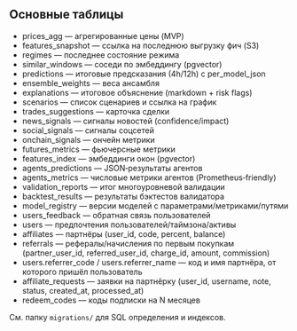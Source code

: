 ## Основные таблицы

- prices_agg — агрегированные цены (MVP)
- features_snapshot — ссылка на последнюю выгрузку фич (S3)
- regimes — последнее состояние режима
- similar_windows — соседи по эмбеддингу (pgvector)
- predictions — итоговые предсказания (4h/12h) с per_model_json
- ensemble_weights — веса ансамбля
- explanations — итоговое объяснение (markdown + risk flags)
- scenarios — список сценариев и ссылка на график
- trades_suggestions — карточка сделки
- news_signals — сигналы новостей (confidence/impact)
- social_signals — сигналы соцсетей
- onchain_signals — ончейн метрики
- futures_metrics — фьючерсные метрики
- features_index — эмбеддинги окон (pgvector)
- agents_predictions — JSON‑результаты агентов
- agents_metrics — числовые метрики агентов (Prometheus‑friendly)
- validation_reports — итог многоуровневой валидации
- backtest_results — результаты бэктестов валидатора
- model_registry — версии моделей с параметрами/метриками/путями
- users_feedback — обратная связь пользователей
- users — предпочтения пользователей/таймзона/активы
- affiliates — партнёры (user_id, code, percent, balance)
- referrals — рефералы/начисления по первым покупкам (partner_user_id, referred_user_id, charge_id, amount, commission)
- users.referrer_code / users.referrer_name — код и имя партнёра, от которого пришёл пользователь
- affiliate_requests — заявки на партнёрку (user_id, username, note, status, created_at, processed_at)
- redeem_codes — коды подписки на N месяцев

См. папку `migrations/` для SQL определения и индексов.
